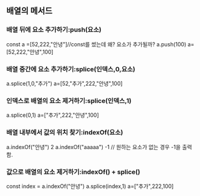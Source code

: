 ## 배열의 메서드

### 배열 뒤에 요소 추가하기:push(요소)

const a =[52,222,"안녕"]//const를 썼는데 왜? 요소가 추가될까?
a.push(100)
a=[52,222,"안녕",100]

### 배열 중간에 요소 추가하기:splice(인덱스,0,요소)

a.splice(1,0,"추가")
a=[52,"추가",222,"안녕",100]

### 인덱스로 배열의 요소 제거하기:splice(인덱스,1)

a.splice(0,1)
a=["추가",222,"안녕",100]

### 배열 내부에서 값의 위치 찾기:indexOf(요소)

a.indexOf("안녕")
2
a.indexOf("aaaaa")
-1 // 원하는 요소가 없는 경우 -1을 출력함.

### 값으로 배열의 요소 제거하기:indexOf() + splice()

const index = a.indexOf("안녕")
a.splice(index,1)
a=["추가",222,100]
